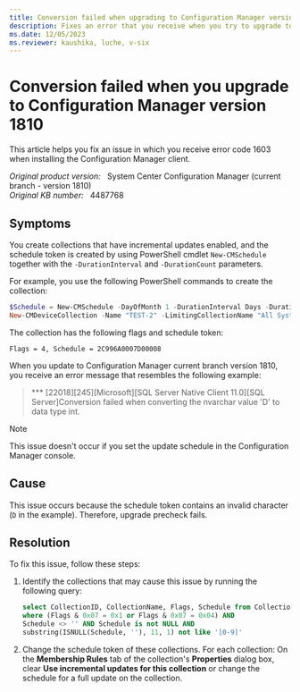 ```yaml
---
title: Conversion failed when upgrading to Configuration Manager version 1810
description: Fixes an error that you receive when you try to upgrade to Configuration Manager version 1810.
ms.date: 12/05/2023
ms.reviewer: kaushika, luche, v-six
---
```

# Conversion failed when you upgrade to Configuration Manager version 1810

This article helps you fix an issue in which you receive error code 1603 when installing the Configuration Manager client.

_Original product version:_ &nbsp; System Center Configuration Manager (current branch - version 1810)  
_Original KB number:_ &nbsp; 4487768

## Symptoms

You create collections that have incremental updates enabled, and the schedule token is created by using PowerShell cmdlet `New-CMSchedule` together with the `-DurationInterval` and `-DurationCount` parameters.

For example, you use the following PowerShell commands to create the collection:

```powershell
$Schedule = New-CMSchedule -DayOfMonth 1 -DurationInterval Days -DurationCount 31
New-CMDeviceCollection -Name "TEST-2" -LimitingCollectionName "All Systems" -RefreshSchedule $Schedule -RefreshType Continuous
```

The collection has the following flags and schedule token:

`Flags = 4, Schedule = 2C996A0007D00008`

When you update to Configuration Manager current branch version 1810, you receive an error message that resembles the following example:

> \*\*\* \[22018][245]\[Microsoft][SQL Server Native Client 11.0][SQL Server]Conversion failed when converting the nvarchar value 'D' to data type int.

> [!NOTE]
> This issue doesn't occur if you set the update schedule in the Configuration Manager console.

## Cause

This issue occurs because the schedule token contains an invalid character (`D` in the example). Therefore, upgrade precheck fails.

## Resolution

To fix this issue, follow these steps:

1. Identify the collections that may cause this issue by running the following query:

    ```sql
    select CollectionID, CollectionName, Flags, Schedule from Collections_G
    where (Flags & 0x07 = 0x1 or Flags & 0x07 = 0x04) AND
    Schedule <> '' AND Schedule is not NULL AND
    substring(ISNULL(Schedule, ''), 11, 1) not like '[0-9]'
    ```

2. Change the schedule token of these collections. For each collection: On the **Membership Rules** tab of the collection's **Properties** dialog box, clear **Use incremental updates for this collection** or change the schedule for a full update on the collection.

